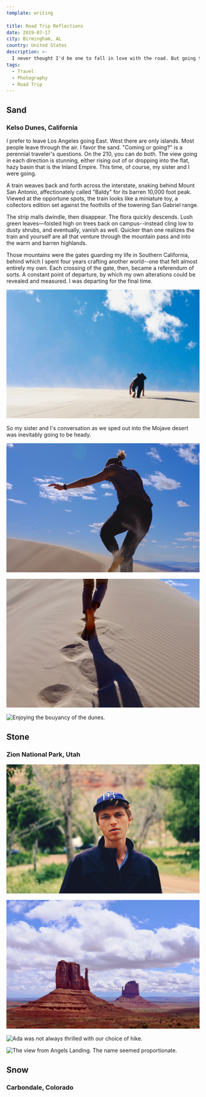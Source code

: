 ```yaml
---
template: writing

title: Road Trip Reflections
date: 2019-07-17
city: Birmingham, AL
country: United States
description: >-
  I never thought I'd be one to fall in love with the road. But going to college in Los Angeles provided me the perfect excuse to criss-cross the country many times over the past four years. This May, leaving the morning after graduation, I was able to do the route one final time.
tags:
  - Travel
  - Photography
  - Road Trip
---
```


## **Sand**

### Kelso Dunes, California

I prefer to leave Los Angeles going East. West there are only islands. Most people leave through the air. I favor the sand. "Coming or going?" is a perennial traveler's questions. On the 210, you can do both. The view going in each direction is stunning, either rising out of or dropping into the flat, hazy basin that is the Inland Empire. This time, of course, my sister and I were going.

A train weaves back and forth across the interstate, snaking behind Mount San Antonio, affectionately called "Baldy" for its barren 10,000 foot peak. Viewed at the opportune spots, the train looks like a miniature toy, a collectors edition set against the foothills of the towering San Gabriel range.

The strip malls dwindle, then disappear. The flora quickly descends. Lush green leaves—foisted high on trees back on campus--instead cling low to dusty shrubs, and eventually, vanish as well. Quicker than one realizes the train and yourself are all that venture through the mountain pass and into the warm and barren highlands.

Those mountains were the gates guarding my life in Southern California, behind which I spent four years crafting another world--one that felt almost entirely my own. Each crossing of the gate, then, became a referendum of sorts. A constant point of departure, by which my own alterations could be revealed and measured. I was departing for the final time.

![Climbing the dunes was often easier on all fours due to both incline and lack of stable footing.](../images/63729F09-701D-4D70-9F03-42F0D1903FFC-32375-00000E547E016211.jpg)

So my sister and I's conversation as we sped out into the Mojave desert was inevitably going to be heady.

![As we crested the tallest dune (650 feet tall) the wind nearly knocked us back down](../images/02CAADAB-E851-46E5-B4E5-6BAD201C7E93-32375-00000E548C02724B.jpg)

![Notice the difference in texture between right and left, where the wind did and did not blow.](../images/47DD5C52-5A63-4BF8-95F9-660CEE662BE6-32375-00000E54856B03EF.jpg)

![Enjoying the bouyancy of the dunes.](../images/DSCF1492.jpg)

## **Stone**

### Zion National Park, Utah

![Ada catching me in a moment of pure, youthful angst.](../images/61D847E8-10F3-4017-96B2-F1F262EF6337-32375-00000E54A701B0F7.jpg)

![Monument Valley, where the rocks and sky battled for who was biggest.](../images/694EAFCE-FC7B-4421-B57F-EE8635CD9497-34833-00000F77A9F05C71.jpg)

![Ada was not always thrilled with our choice of hike.](../images/DSCF1710.jpg)

![The view from Angels Landing. The name seemed proportionate.](../images/DSCF1729.jpg)

## **Snow**

### Carbondale, Colorado
